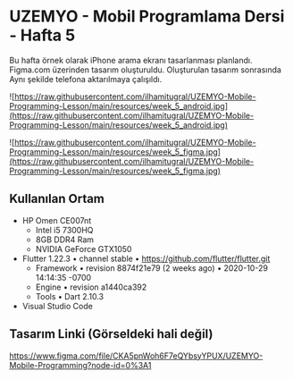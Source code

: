 # UZEMYO - Mobil Programlama Dersi - Hafta 5

Bu hafta örnek olarak iPhone arama ekranı tasarlanması planlandı. Figma.com üzerinden tasarım oluşturuldu. Oluşturulan tasarım sonrasında Aynı şekilde telefona aktarılmaya çalışıldı.

![https://raw.githubusercontent.com/ilhamitugral/UZEMYO-Mobile-Programming-Lesson/main/resources/week_5_android.jpg](https://raw.githubusercontent.com/ilhamitugral/UZEMYO-Mobile-Programming-Lesson/main/resources/week_5_android.jpg)

![https://raw.githubusercontent.com/ilhamitugral/UZEMYO-Mobile-Programming-Lesson/main/resources/week_5_figma.jpg](https://raw.githubusercontent.com/ilhamitugral/UZEMYO-Mobile-Programming-Lesson/main/resources/week_5_figma.jpg)

## Kullanılan Ortam
* HP Omen CE007nt
  * Intel i5 7300HQ
  * 8GB DDR4 Ram
  * NVIDIA GeForce GTX1050 
* Flutter 1.22.3 • channel stable • https://github.com/flutter/flutter.git
  * Framework • revision 8874f21e79 (2 weeks ago) • 2020-10-29 14:14:35 -0700
  * Engine • revision a1440ca392
  * Tools • Dart 2.10.3
* Visual Studio Code

## Tasarım Linki (Görseldeki hali değil)

https://www.figma.com/file/CKA5pnWoh6F7eQYbsyYPUX/UZEMYO-Mobile-Programming?node-id=0%3A1

